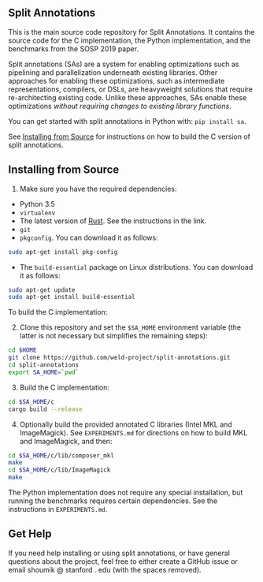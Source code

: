 ## Split Annotations

This is the main source code repository for Split Annotations. It contains the source code for the C implementation, the Python implementation, and the benchmarks from the SOSP 2019 paper.

Split annotations (SAs) are a system for enabling optimizations such as pipelining and parallelization underneath existing libraries. Other approaches for enabling these optimizations, such as intermediate representations, compilers, or DSLs, are heavyweight solutions that require re-architecting existing code. Unlike these approaches, SAs enable these optimizations _without requiring changes to existing library functions_.

You can get started with split annotations in Python with: `pip install sa`.

See [Installing from Source](#installing-from-source) for instructions on how to build the C version of split annotations.

## Installing from Source

1. Make sure you have the required dependencies:

  * Python 3.5
  * `virtualenv`
  * The latest version of [Rust](https://rustup.rs/). See the instructions in the link.
  * `git`
  * `pkgconfig`. You can download it as follows:
  
  ```bash
  sudo apt-get install pkg-config
  ```
  
  * The `build-essential` package on Linux distributions. You can download it as follows:
  
  ```bash
  sudo apt-get update
  sudo apt-get install build-essential
  ```
  
To build the C implementation:
  
2. Clone this repository and set the `$SA_HOME` environment variable (the latter is not necessary but simplifies the remaining steps):

  ```bash
  cd $HOME
  git clone https://github.com/weld-project/split-annotations.git
  cd split-annotations
  export SA_HOME=`pwd`
  ```
  
3. Build the C implementation:

  ```bash
  cd $SA_HOME/c
  cargo build --release
  ```
   
4. Optionally build the provided annotated C libraries (Intel MKL and ImageMagick). See `EXPERIMENTS.md` for directions on how to build MKL and ImageMagick, and then:

  ```bash
  cd $SA_HOME/c/lib/composer_mkl
  make
  cd $SA_HOME/c/lib/ImageMagick
  make
  ```
  
The Python implementation does not require any special installation, but running the benchmarks requires certain dependencies. See the instructions in `EXPERIMENTS.md`.

## Get Help

If you need help installing or using split annotations, or have general questions about the project, feel free to either create a GitHub issue or email shoumik @ stanford . edu (with the spaces removed).
